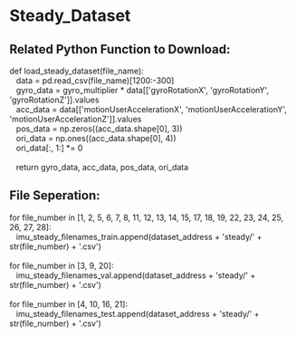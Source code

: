 # Steady_Dataset
## Related Python Function to Download:
def load_steady_dataset(file_name):<br/>
&nbsp;&nbsp;&nbsp;data = pd.read_csv(file_name)[1200:-300]<br/>
&nbsp;&nbsp;&nbsp;gyro_data = gyro_multiplier * data[['gyroRotationX', 'gyroRotationY', 'gyroRotationZ']].values<br/>
&nbsp;&nbsp;&nbsp;acc_data = data[['motionUserAccelerationX', 'motionUserAccelerationY', 'motionUserAccelerationZ']].values<br/>
&nbsp;&nbsp;&nbsp;pos_data = np.zeros((acc_data.shape[0], 3))<br/>
&nbsp;&nbsp;&nbsp;ori_data = np.ones((acc_data.shape[0], 4))<br/>
&nbsp;&nbsp;&nbsp;ori_data[:, 1:] *= 0<br/>
<br/>
&nbsp;&nbsp;&nbsp;return gyro_data, acc_data, pos_data, ori_data<br/>
## File Seperation:
for file_number in [1, 2, 5, 6, 7, 8, 11, 12, 13, 14, 15, 17, 18, 19, 22, 23, 24, 25, 26, 27, 28]:<br/>
&nbsp;&nbsp;&nbsp;imu_steady_filenames_train.append(dataset_address + 'steady/' + str(file_number) + '.csv')<br/>
<br/>
for file_number in [3, 9, 20]:<br/>
&nbsp;&nbsp;&nbsp;imu_steady_filenames_val.append(dataset_address + 'steady/' + str(file_number) + '.csv')<br/>
<br/>
for file_number in [4, 10, 16, 21]:<br/>
&nbsp;&nbsp;&nbsp;imu_steady_filenames_test.append(dataset_address + 'steady/' + str(file_number) + '.csv')
